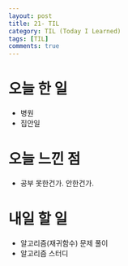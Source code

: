 ```yaml
---
layout: post
title: 21- TIL
category: TIL (Today I Learned)
tags: [TIL]
comments: true
---
```


# 오늘 한 일
- 병원
- 집안일

# 오늘 느낀 점 
- 공부 못한건가. 안한건가.

# 내일 할 일 
- 알고리즘(재귀함수) 문제 풀이
- 알고리즘 스터디